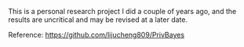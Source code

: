 This is a personal research project I did a couple of years ago, and the results are uncritical and may be revised at a later date.

Reference:
https://github.com/lijucheng809/PrivBayes
